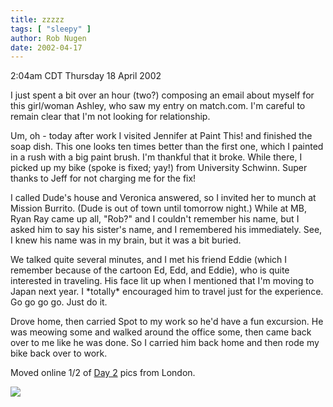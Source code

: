 ```yaml
---
title: zzzzz
tags: [ "sleepy" ]
author: Rob Nugen
date: 2002-04-17
---
```


<title></title>
<p class=date>2:04am CDT Thursday 18 April 2002</p>

<p>I just spent a bit over an hour (two?) composing an email about
myself for this girl/woman Ashley, who saw my entry on match.com.  I'm
careful to remain clear that I'm not looking for relationship.</p>

<p>Um, oh - today after work I visited Jennifer at Paint This! and
finished the soap dish.  This one looks ten times better than the
first one, which I painted in a rush with a big paint brush. I'm
thankful that it broke.  While there, I picked up my bike (spoke is
fixed; yay!) from University Schwinn.  Super thanks to Jeff for not
charging me for the fix!</p>

<p>I called Dude's house and Veronica answered, so I invited her to
munch at Mission Burrito.  (Dude is out of town until tomorrow night.)
While at MB, Ryan Ray came up all, "Rob?" and I couldn't remember his
name, but I asked him to say his sister's name, and I remembered his
immediately.  See, I knew his name was in my brain, but it was a bit
buried.</p>

<p>We talked quite several minutes, and I met his friend Eddie (which
I remember because of the cartoon Ed, Edd, and Eddie), who is quite
interested in traveling.  His face lit up when I mentioned that I'm
moving to Japan next year.  I *totally* encouraged him to travel just
for the experience.  Go go go go. Just do it.</p>

<p>Drove home, then carried Spot to my work so he'd have a fun
excursion.  He was meowing some and walked around the office some,
then came back over to me like he was done.  So I carried him back
home and then rode my bike back over to work.</p>

<p>Moved online 1/2 of <a
href="/cgi-local/images.cgi?dir=travel/2002_march_london_paris/day2">Day
2</a> pics from London.</p>

<p><img src='/images/rob/wL-ROB.gif'/></p>

